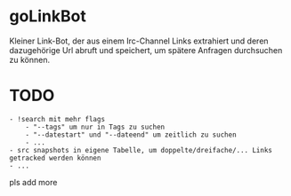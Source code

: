 goLinkBot
=========

Kleiner Link-Bot, der aus einem Irc-Channel Links extrahiert und deren dazugehörige Url abruft und speichert, um spätere Anfragen durchsuchen zu können.


TODO
====
	- !search mit mehr flags
		- "--tags" um nur in Tags zu suchen
		- "--datestart" und "--dateend" um zeitlich zu suchen
		- ...
	- src snapshots in eigene Tabelle, um doppelte/dreifache/... Links getracked werden können
	- ...


pls add more
